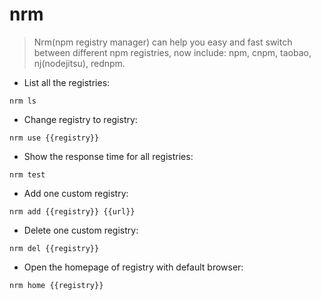 # nrm

> Nrm(npm registry manager) can help you easy and fast switch between different npm registries, now include: npm, cnpm, taobao, nj(nodejitsu), rednpm.

- List all the registries:

`nrm ls`

- Change registry to registry:

`nrm use {{registry}}`

- Show the response time for all registries:

`nrm test`

- Add one custom registry:

`nrm add {{registry}} {{url}}`

- Delete one custom registry:

`nrm del {{registry}}`

- Open the homepage of registry with default browser:

`nrm home {{registry}}`
